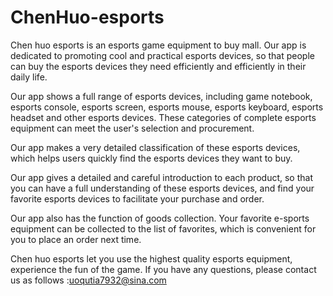 # ChenHuo-esports

Chen huo esports is an esports game equipment to buy mall. Our app is dedicated to promoting cool and practical esports devices, so that people can buy the esports devices they need efficiently and efficiently in their daily life.

Our app shows a full range of esports devices, including game notebook, esports console, esports screen, esports mouse, esports keyboard, esports headset and other esports devices. These categories of complete esports equipment can meet the user's selection and procurement.

Our app makes a very detailed classification of these esports devices, which helps users quickly find the esports devices they want to buy.

Our app gives a detailed and careful introduction to each product, so that you can have a full understanding of these esports devices, and find your favorite esports devices to facilitate your purchase and order.

Our app also has the function of goods collection. Your favorite e-sports equipment can be collected to the list of favorites, which is convenient for you to place an order next time.

Chen huo esports let you use the highest quality esports equipment, experience the fun of the game.
If you have any questions, please contact us as follows :uoqutia7932@sina.com
